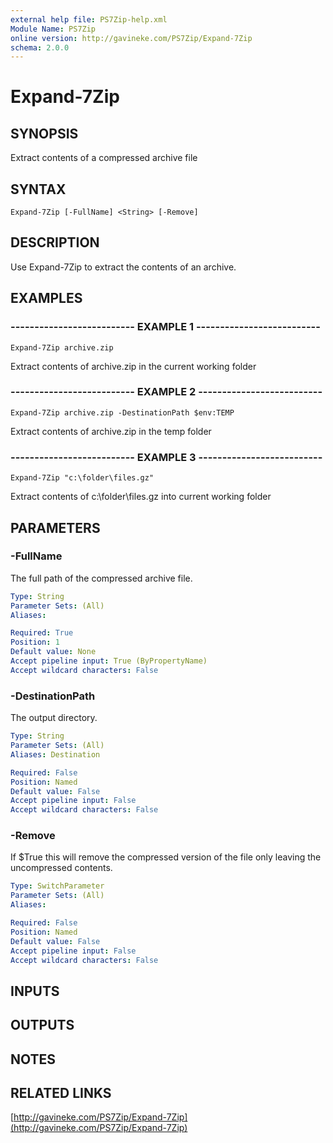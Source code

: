 ```yaml
---
external help file: PS7Zip-help.xml
Module Name: PS7Zip
online version: http://gavineke.com/PS7Zip/Expand-7Zip
schema: 2.0.0
---
```


# Expand-7Zip

## SYNOPSIS
Extract contents of a compressed archive file

## SYNTAX

```
Expand-7Zip [-FullName] <String> [-Remove]
```

## DESCRIPTION
Use Expand-7Zip to extract the contents of an archive.

## EXAMPLES

### -------------------------- EXAMPLE 1 --------------------------
```
Expand-7Zip archive.zip
```

Extract contents of archive.zip in the current working folder

### -------------------------- EXAMPLE 2 --------------------------
```
Expand-7Zip archive.zip -DestinationPath $env:TEMP
```

Extract contents of archive.zip in the temp folder

### -------------------------- EXAMPLE 3 --------------------------
```
Expand-7Zip "c:\folder\files.gz"
```

Extract contents of c:\folder\files.gz into current working folder

## PARAMETERS

### -FullName
The full path of the compressed archive file.

```yaml
Type: String
Parameter Sets: (All)
Aliases: 

Required: True
Position: 1
Default value: None
Accept pipeline input: True (ByPropertyName)
Accept wildcard characters: False
```

### -DestinationPath
The output directory.

```yaml
Type: String
Parameter Sets: (All)
Aliases: Destination

Required: False
Position: Named
Default value: False
Accept pipeline input: False
Accept wildcard characters: False
```

### -Remove
If $True this will remove the compressed version of the file only leaving the uncompressed contents.

```yaml
Type: SwitchParameter
Parameter Sets: (All)
Aliases: 

Required: False
Position: Named
Default value: False
Accept pipeline input: False
Accept wildcard characters: False
```

## INPUTS

## OUTPUTS

## NOTES

## RELATED LINKS

[http://gavineke.com/PS7Zip/Expand-7Zip](http://gavineke.com/PS7Zip/Expand-7Zip)

